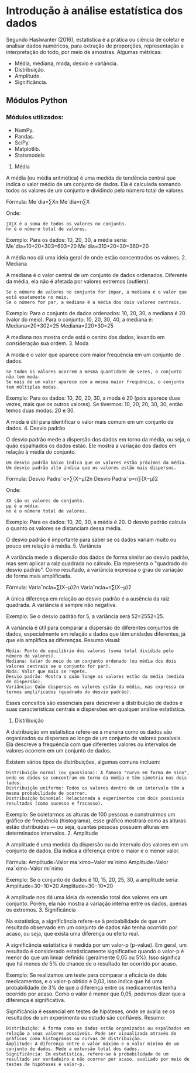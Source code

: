 # Introdução à análise estatística dos dados

Segundo Haslwanter (2016), estatística é a prática ou ciência de coletar e analisar dados numéricos, para extração de proporções, representação e interpretação do todo, por meio de amostras.
Algumas métricas:
* Média, mediana, moda, desvio e variância.
* Distribuição.
* Amplitude.
* Significância.

## Módulos Python
### Módulos utilizados:
* NumPy.
* Pandas.
* SciPy.
* Matplotlib.
* Statsmodels

1. Média

A média (ou média aritmética) é uma medida de tendência central que indica o valor médio de um conjunto de dados. Ela é calculada somando todos os valores de um conjunto e dividindo pelo número total de valores.

Fórmula:
Meˊdia=∑Xn
Meˊdia=n∑X​

Onde:

    ∑X∑X é a soma de todos os valores no conjunto.
    nn é o número total de valores.

Exemplo:
Para os dados: 10, 20, 30, a média seria:
Meˊdia=10+20+303=603=20
Meˊdia=310+20+30​=360​=20

A média nos dá uma ideia geral de onde estão concentrados os valores.
2. Mediana

A mediana é o valor central de um conjunto de dados ordenados. Diferente da média, ela não é afetada por valores extremos (outliers).

    Se o número de valores no conjunto for ímpar, a mediana é o valor que está exatamente no meio.
    Se o número for par, a mediana é a média dos dois valores centrais.

Exemplo:
Para o conjunto de dados ordenados: 10, 20, 30, a mediana é 20 (valor do meio).
Para o conjunto: 10, 20, 30, 40, a mediana é:
Mediana=20+302=25
Mediana=220+30​=25

A mediana nos mostra onde está o centro dos dados, levando em consideração sua ordem.
3. Moda

A moda é o valor que aparece com maior frequência em um conjunto de dados.

    Se todos os valores ocorrem a mesma quantidade de vezes, o conjunto não tem moda.
    Se mais de um valor aparece com a mesma maior frequência, o conjunto tem múltiplas modas.

Exemplo:
Para os dados: 10, 20, 20, 30, a moda é 20 (pois aparece duas vezes, mais que os outros valores).
Se tivermos: 10, 20, 20, 30, 30, então temos duas modas: 20 e 30.

A moda é útil para identificar o valor mais comum em um conjunto de dados.
4. Desvio padrão

O desvio padrão mede a dispersão dos dados em torno da média, ou seja, o quão espalhados os dados estão. Ele mostra a variação dos dados em relação à média do conjunto.

    Um desvio padrão baixo indica que os valores estão próximos da média.
    Um desvio padrão alto indica que os valores estão mais dispersos.

Fórmula:
Desvio Padra˜o=∑(X−μ)2n
Desvio Padra˜o=n∑(X−μ)2​
​

Onde:

    XX são os valores do conjunto.
    μμ é a média.
    nn é o número total de valores.

Exemplo:
Para os dados: 10, 20, 30, a média é 20. O desvio padrão calcula o quanto os valores se distanciam dessa média.

O desvio padrão é importante para saber se os dados variam muito ou pouco em relação à média.
5. Variância

A variância mede a dispersão dos dados de forma similar ao desvio padrão, mas sem aplicar a raiz quadrada no cálculo. Ela representa o "quadrado do desvio padrão". Como resultado, a variância expressa o grau de variação de forma mais amplificada.

Fórmula:
Variaˆncia=∑(X−μ)2n
Variaˆncia=n∑(X−μ)2​

A única diferença em relação ao desvio padrão é a ausência da raiz quadrada. A variância é sempre não negativa.

Exemplo:
Se o desvio padrão for 5, a variância será 52=2552=25.

A variância é útil para comparar a dispersão de diferentes conjuntos de dados, especialmente em relação a dados que têm unidades diferentes, já que ela amplifica as diferenças.
Resumo visual:

    Média: Ponto de equilíbrio dos valores (soma total dividida pelo número de valores).
    Mediana: Valor do meio de um conjunto ordenado (ou média dos dois valores centrais se o conjunto for par).
    Moda: Valor que mais se repete.
    Desvio padrão: Mostra o quão longe os valores estão da média (medida de dispersão).
    Variância: Quão dispersos os valores estão da média, mas expressa em termos amplificados (quadrado do desvio padrão).

Esses conceitos são essenciais para descrever a distribuição de dados e suas características centrais e dispersões em qualquer análise estatística.

1. Distribuição

A distribuição em estatística refere-se à maneira como os dados são organizados ou dispersos ao longo de um conjunto de valores possíveis. Ela descreve a frequência com que diferentes valores ou intervalos de valores ocorrem em um conjunto de dados.

Existem vários tipos de distribuições, algumas comuns incluem:

    Distribuição normal (ou gaussiana): A famosa "curva em forma de sino", onde os dados se concentram em torno da média e têm simetria nos dois lados.
    Distribuição uniforme: Todos os valores dentro de um intervalo têm a mesma probabilidade de ocorrer.
    Distribuição binomial: Relacionada a experimentos com dois possíveis resultados (como sucesso e fracasso).

Exemplo: Se coletarmos as alturas de 100 pessoas e construirmos um gráfico de frequência (histograma), esse gráfico mostrará como as alturas estão distribuídas — ou seja, quantas pessoas possuem alturas em determinados intervalos.
2. Amplitude

A amplitude é uma medida da dispersão ou do intervalo dos valores em um conjunto de dados. Ela indica a diferença entre o maior e o menor valor.

Fórmula:
Amplitude=Valor maˊximo−Valor mıˊnimo
Amplitude=Valor maˊximo−Valor mıˊnimo

Exemplo: Se o conjunto de dados é 10, 15, 20, 25, 30, a amplitude seria:
Amplitude=30−10=20
Amplitude=30−10=20

A amplitude nos dá uma ideia da extensão total dos valores em um conjunto. Porém, ela não mostra a variação interna entre os dados, apenas os extremos.
3. Significância

Na estatística, a significância refere-se à probabilidade de que um resultado observado em um conjunto de dados não tenha ocorrido por acaso, ou seja, que exista uma diferença ou efeito real.

A significância estatística é medida por um valor-p (p-value). Em geral, um resultado é considerado estatisticamente significativo quando o valor-p é menor do que um limiar definido (geralmente 0,05 ou 5%). Isso significa que há menos de 5% de chance de o resultado ter ocorrido por acaso.

Exemplo: Se realizamos um teste para comparar a eficácia de dois medicamentos, e o valor-p obtido é 0,03, isso indica que há uma probabilidade de 3% de que a diferença entre os medicamentos tenha ocorrido por acaso. Como o valor é menor que 0,05, podemos dizer que a diferença é significativa.

Significância é essencial em testes de hipóteses, onde se avalia se os resultados de um experimento ou estudo são confiáveis.
Resumo:

    Distribuição: A forma como os dados estão organizados ou espalhados em relação a seus valores possíveis. Pode ser visualizada através de gráficos como histogramas ou curvas de distribuição.
    Amplitude: A diferença entre o valor máximo e o valor mínimo de um conjunto de dados. Mede a extensão total dos dados.
    Significância: Em estatística, refere-se à probabilidade de um resultado ser verdadeiro e não ocorrer por acaso, avaliado por meio de testes de hipóteses e valor-p.